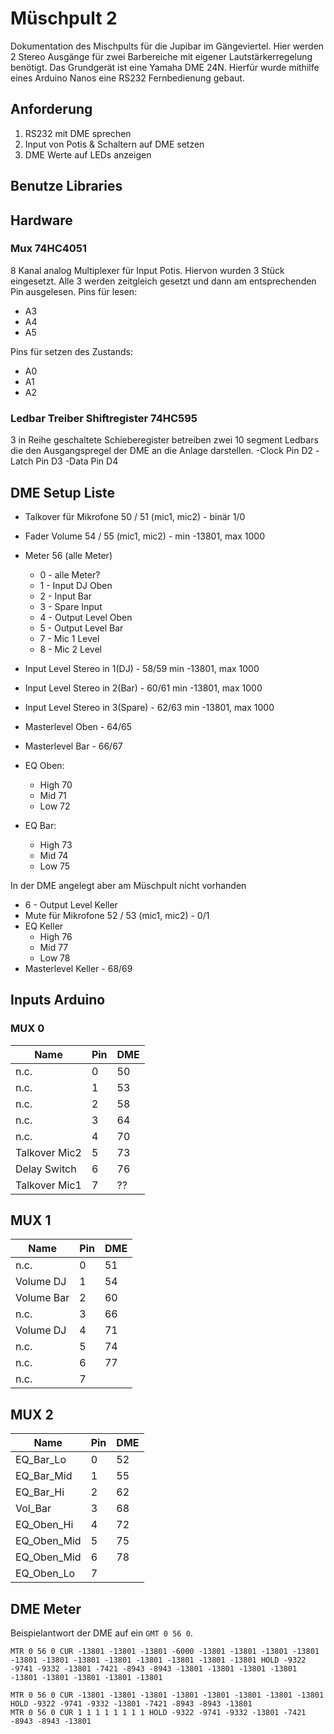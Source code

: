 # Müschpult 2
Dokumentation des Mischpults für die Jupibar im Gängeviertel. Hier werden 2 Stereo Ausgänge für zwei Barbereiche mit eigener Lautstärkerregelung benötigt. Das Grundgerät ist eine Yamaha DME 24N. Hierfür wurde mithilfe eines Arduino Nanos eine RS232 Fernbedienung gebaut.

## Anforderung
1. RS232 mit DME sprechen
2. Input von Potis & Schaltern auf DME setzen
3. DME Werte auf LEDs anzeigen

## Benutze Libraries


## Hardware
### Mux 74HC4051
8 Kanal analog Multiplexer für Input Potis. Hiervon wurden 3 Stück eingesetzt. Alle 3 werden zeitgleich gesetzt und dann am entsprechenden Pin ausgelesen.
Pins für lesen:
- A3
- A4
- A5

Pins für setzen des Zustands:
- A0
- A1
- A2

### Ledbar Treiber Shiftregister 74HC595
3 in Reihe geschaltete Schieberegister betreiben zwei 10 segment Ledbars die den Ausgangspregel der DME an die Anlage darstellen.
-Clock Pin D2
-Latch Pin D3
-Data Pin D4


## DME Setup Liste

- Talkover für Mikrofone 50 / 51 (mic1, mic2) - binär 1/0

- Fader Volume 54 / 55 (mic1, mic2) -  min -13801, max 1000
- Meter 56 (alle Meter)
  - 0 - alle Meter?
  - 1 - Input DJ Oben
  - 2 - Input Bar
  - 3 - Spare Input
  - 4 - Output Level Oben
  - 5 - Output Level Bar
  - 7 - Mic 1 Level
  - 8 - Mic 2 Level
- Input Level Stereo in 1(DJ) - 58/59  min -13801, max 1000
- Input Level Stereo in 2(Bar) - 60/61 min -13801, max 1000
- Input Level Stereo in 3(Spare) - 62/63 min -13801, max 1000
- Masterlevel Oben - 64/65
- Masterlevel Bar - 66/67

- EQ Oben:
  - High 70
  - Mid 71
  - Low 72
- EQ Bar:
  - High 73
  - Mid 74
  - Low 75
  
In der DME angelegt aber am Müschpult nicht vorhanden  
- 6 - Output Level Keller
- Mute für Mikrofone 52 / 53 (mic1, mic2) - 0/1
- EQ Keller
  - High 76
  - Mid 77
  - Low 78
- Masterlevel Keller - 68/69


## Inputs Arduino
### MUX 0
| Name           | Pin  | DME  |
| -------------- | ---- | ---- |
| n.c.           | 0    | 50   |
| n.c.           | 1    | 53   |
| n.c.           | 2    | 58   |
| n.c.           | 3    | 64   |
| n.c.           | 4    | 70   |
| Talkover Mic2  | 5    | 73   |
| Delay Switch   | 6    | 76   |
| Talkover Mic1  | 7    | ??   |

## MUX 1
| Name          | Pin  | DME  |
| ------------- | ---- | ---- |
| n.c.          | 0    | 51   |
| Volume DJ     | 1    | 54   |
| Volume Bar    | 2    | 60   |
| n.c.          | 3    | 66   |
| Volume DJ     | 4    | 71   |
| n.c.          | 5    | 74   |
| n.c.          | 6    | 77   |
| n.c.          | 7    |      |

## MUX 2
| Name          | Pin  | DME  |
| ------------- | ---- | ---- |
| EQ_Bar_Lo     | 0    | 52   |
| EQ_Bar_Mid    | 1    | 55   |
| EQ_Bar_Hi     | 2    | 62   |
| Vol_Bar       | 3    | 68   |
| EQ_Oben_Hi    | 4    | 72   |
| EQ_Oben_Mid   | 5    | 75   |
| EQ_Oben_Mid   | 6    | 78   |
| EQ_Oben_Lo    | 7    |      |

## DME Meter
Beispielantwort der DME auf ein `GMT 0 56 0`.
```
MTR 0 56 0 CUR -13801 -13801 -13801 -6000 -13801 -13801 -13801 -13801 -13801 -13801 -13801 -13801 -13801 -13801 -13801 -13801 HOLD -9322 -9741 -9332 -13801 -7421 -8943 -8943 -13801 -13801 -13801 -13801 -13801 -13801 -13801 -13801 -13801

MTR 0 56 0 CUR -13801 -13801 -13801 -13801 -13801 -13801 -13801 -13801 HOLD -9322 -9741 -9332 -13801 -7421 -8943 -8943 -13801
MTR 0 56 0 CUR 1 1 1 1 1 1 1 1 HOLD -9322 -9741 -9332 -13801 -7421 -8943 -8943 -13801

```
